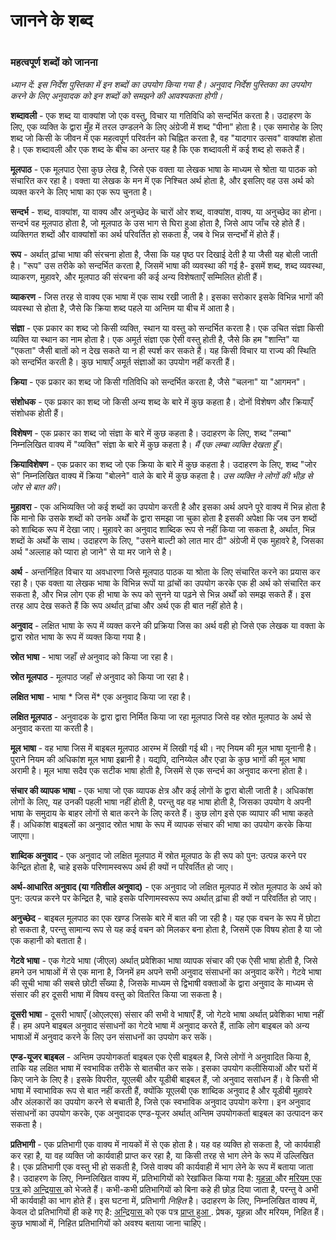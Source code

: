 # जानने के शब्द

 #

### महत्वपूर्ण शब्दों को जानना

*ध्यान दें: इस निर्देश पुस्तिका में इन शब्दों का उपयोग किया गया है। अनुवाद निर्देश पुस्तिका का उपयोग करने के लिए अनुवादक को इन शब्दों को समझने की आवश्यकता होगी।*

**शब्दावली** - एक शब्द या वाक्यांश जो एक वस्तु, विचार या गतिविधि को सन्दर्भित करता है। उदाहरण के लिए, एक व्यक्ति के द्वारा मुँह में तरल उण्डलने के लिए अंग्रेजी में शब्द "पीना" होता है। एक समारोह के लिए शब्द जो किसी के जीवन में एक महत्वपूर्ण परिवर्तन को चिह्नित करता है, वह "यादगार उत्सव" वाक्यांश होता है। एक शब्दावली और एक शब्द के बीच का अन्तर यह है कि एक शब्दावली में कई शब्द हो सकते हैं।

**मूलपाठ** - एक मूलपाठ ऐसा कुछ लेख है, जिसे एक वक्ता या लेखक भाषा के माध्यम से श्रोता या पाठक को संचारित कर रहा है। वक्ता या लेखक के मन में एक निश्चित अर्थ होता है, और इसलिए वह उस अर्थ को व्यक्त करने के लिए भाषा का एक रूप चुनता है।

**सन्दर्भ** - शब्द, वाक्यांश, या वाक्य और अनुच्छेद के चारों ओर शब्द, वाक्यांश, वाक्य, या अनुच्छेद का होना। सन्दर्भ वह मूलपाठ होता है, जो मूलपाठ के उस भाग से घिरा हुआ होता है, जिसे आप जाँच रहे होते हैं। व्यक्तिगत शब्दों और वाक्यांशों का अर्थ परिवर्तित हो सकता है, जब वे भिन्न सन्दर्भों में होते हैं।

**रूप** - अर्थात् ढ़ांचा भाषा की संरचना होता है, जैसा कि यह पृष्ठ पर दिखाई देती है या जैसी यह बोली जाती है। "रूप" उस तरीके को सन्दर्भित करता है, जिसमें भाषा की व्यवस्था की गई है- इसमें शब्द, शब्द व्यवस्था, व्याकरण, मुहावरे, और मूलपाठ की संरचना की कई अन्य विशेषताएँ सम्मिलित होती हैं।

**व्याकरण** - जिस तरह से वाक्य एक भाषा में एक साथ रखी जाती है। इसका सरोकार इसके विभिन्न भागों की व्यवस्था से होता है, जैसे कि क्रिया शब्द पहले या अन्तिम या बीच में आता है।

**संज्ञा** - एक प्रकार का शब्द जो किसी व्यक्ति, स्थान या वस्तु को सन्दर्भित करता है। एक उचित संज्ञा किसी व्यक्ति या स्थान का नाम होता है। एक अमूर्त संज्ञा एक ऐसी वस्तु होती है, जैसे कि हम "शान्ति" या "एकता" जैसी बातों को न देख सकते या न ही स्पर्श कर सकते हैं। यह किसी विचार या राज्य की स्थिति को सन्दर्भित करती है। कुछ भाषाएँ अमूर्त संज्ञाओं का उपयोग नहीं करती हैं।

**क्रिया** - एक प्रकार का शब्द जो किसी गतिविधि को सन्दर्भित करता है, जैसे "चलना" या "आगमन"।

**संशोधक** - एक प्रकार का शब्द जो किसी अन्य शब्द के बारे में कुछ कहता है। दोनों विशेषण और क्रियाएँ संशोधक होती हैं।

**विशेषण** - एक प्रकार का शब्द जो संज्ञा के बारे में कुछ कहता है। उदाहरण के लिए, शब्द "लम्बा" निम्नलिखित वाक्य में "व्यक्ति" संज्ञा के बारे में कुछ कहता है। *मैं एक लम्बा व्यक्ति देखता हूँ*।

**क्रियाविशेषण** - एक प्रकार का शब्द जो एक क्रिया के बारे में कुछ कहता है। उदाहरण के लिए, शब्द "जोर से" निम्नलिखित वाक्य में क्रिया "बोलने" वाले के बारे में कुछ कहता है। *उस व्यक्ति ने लोगों की भीड़ से जोर से बात की*।

**मुहावरा** - एक अभिव्यक्ति जो कई शब्दों का उपयोग करती है और इसका अर्थ अपने पूरे वाक्य में भिन्न होता है कि मानो कि उसके शब्दों को उनके अर्थों के द्वारा समझा जा चुका होता है इसकी अपेक्षा कि जब उन शब्दों को शाब्दिक रूप में देखा जाए। मुहावरे का अनुवाद शाब्दिक रूप से नहीं किया जा सकता है, अर्थात, भिन्न शब्दों के अर्थों के साथ। उदाहरण के लिए, "उसने बाल्टी को लात मार दी" अंग्रेजी में एक मुहावरे है, जिसका अर्थ "अल्लाह को प्यारा हो जाने" से या मर जाने से है।

**अर्थ** - अन्तर्निहित विचार या अवधारणा जिसे मूलपाठ पाठक या श्रोता के लिए संचारित करने का प्रयास कर रहा है। एक वक्ता या लेखक भाषा के विभिन्न रूपों या ढ़ांचों का उपयोग करके एक ही अर्थ को संचारित कर सकता है, और भिन्न लोग एक ही भाषा के रूप को सुनने या पढ़ने से भिन्न अर्थों को समझ सकते हैं। इस तरह आप देख सकते हैं कि रूप अर्थात् ढ़ांचा और अर्थ एक ही बात नहीं होते है।

**अनुवाद** - लक्षित भाषा के रूप में व्यक्त करने की प्रक्रिया जिस का अर्थ वही हो जिसे एक लेखक या वक्ता के द्वारा स्रोत भाषा के रूप में व्यक्त किया गया है।

**स्रोत भाषा** - भाषा जहाँ *से* अनुवाद को किया जा रहा है।

**स्रोत मूलपाठ** - मूलपाठ जहाँ *से* अनुवाद को किया जा रहा है।

**लक्षित भाषा** - भाषा * जिस में* एक अनुवाद किया जा रहा है।

**लक्षित मूलपाठ** - अनुवादक के द्वारा द्वारा निर्मित किया जा रहा मूलपाठ जिसे वह स्रोत मूलपाठ के अर्थ से अनुवाद करता या करती है।

**मूल भाषा** - वह भाषा जिस में बाइबल मूलपाठ आरम्भ में लिखी गई थी। नए नियम की मूल भाषा यूनानी है। पुराने नियम की अधिकांश मूल भाषा इब्रानी है। यद्यपि, दानिय्येल और एज्रा के कुछ भागों की मूल भाषा अरामी है। मूल भाषा सदैव एक सटीक भाषा होती है, जिसमें से एक सन्दर्भ का अनुवाद करना होता है।

**संचार की व्यापक भाषा** - एक भाषा जो एक व्यापक क्षेत्र और कई लोगों के द्वारा बोली जाती है। अधिकांश लोगों के लिए, यह उनकी पहली भाषा नहीं होती है, परन्तु वह वह भाषा होती है, जिसका उपयोग वे अपनी भाषा के समुदाय के बाहर लोगों से बात करने के लिए करते हैं। कुछ लोग इसे एक व्यापार की भाषा कहते हैं। अधिकांश बाइबलों का अनुवाद स्रोत भाषा के रूप में व्यापक संचार की भाषा का उपयोग करके किया जाएगा।

**शाब्दिक अनुवाद** - एक अनुवाद जो लक्षित मूलपाठ में स्रोत मूलपाठ के ही रूप को पुन: उत्पन्न करने पर केन्द्रित होता है, चाहे इसके परिणामस्वरूप अर्थ ही क्यों न परिवर्तित हो जाए।

**अर्थ-आधारित अनुवाद (या गतिशील अनुवाद)** - एक अनुवाद जो लक्षित मूलपाठ में स्रोत मूलपाठ के अर्थ को पुन: उत्पन्न करने पर केन्द्रित है, चाहे इसके परिणामस्वरूप रूप अर्थात् ढ़ांचा ही क्यों न परिवर्तित हो जाए।

**अनुच्छेद** - बाइबल मूलपाठ का एक खण्ड जिसके बारे में बात की जा रही है। यह एक वचन के रूप में छोटा हो सकता है, परन्तु सामान्य रूप से यह कई वचन को मिलकर बना होता है, जिसमें एक विषय होता है या जो एक कहानी को बताता है।

**गेटवे भाषा** - एक गेटवे भाषा (जीएल) अर्थात् प्रवेशिका भाषा व्यापक संचार की एक ऐसी भाषा होती है, जिसे हमने उन भाषाओं में से एक माना है, जिनमें हम अपने सभी अनुवाद संसाधनों का अनुवाद करेंगे। गेटवे भाषा की सूची भाषा की सबसे छोटी सँख्या है, जिसके माध्यम से द्विभाषी वक्ताओं के द्वारा अनुवाद के माध्यम से संसार की हर दूसरी भाषा में विषय वस्तु को वितरित किया जा सकता है।

**दूसरी भाषा** - दूसरी भाषाएँ (ओएलएस) संसार की सभी वे भाषाएँ हैं, जो गेटवे भाषा अर्थात् प्रवेशिका भाषा नहीं हैं। हम अपने बाइबल अनुवाद संसाधनों का गेटवे भाषा में अनुवाद करते हैं, ताकि लोग बाइबल को अन्य भाषाओं में अनुवाद करने के लिए उन संसाधनों का उपयोग कर सकें।

**एण्ड-यूजर बाइबल** - अन्तिम उपयोगकर्ता बाइबल एक ऐसी बाइबल है, जिसे लोगों ने अनुवादित किया है, ताकि यह लक्षित भाषा में स्वभाविक तरीके से बातचीत कर सके। इसका उपयोग कलीसियाओं और घरों में किए जाने के लिए है। इसके विपरीत, यूएलबी और यूडीबी बाइबल हैं, जो अनुवाद ससांधन हैं। वे किसी भी भाषा में स्वाभाविक रूप से बात नहीं करती हैं, क्योंकि यूएलबी एक शाब्दिक अनुवाद है और यूडीबी मुहावरे और अंलकारों का उपयोग करने से बचाती है, जिसे एक स्वभाविक अनुवाद उपयोग करेगा। इन अनुवाद संसाधनों का उपयोग करके, एक अनुवादक एण्ड-यूजर अर्थात् अन्तिम उपयोगकर्ता बाइबल का उत्पादन कर सकता है।

**प्रतिभागी** - एक प्रतिभागी एक वाक्य में नायकों में से एक होता है। यह वह व्यक्ति हो सकता है, जो कार्यवाही कर रहा है, या वह व्यक्ति जो कार्यवाही प्राप्त कर रहा है, या किसी तरह से भाग लेने के रूप में उल्लिखित है। एक प्रतिभागी एक वस्तु भी हो सकती है, जिसे वाक्य की कार्यवाही में भाग लेने के रूप में बताया जाता है। उदाहरण के लिए, निम्नलिखित वाक्य में, प्रतिभागियों को रेखांकित किया गया है: <u> यूहन्ना </u> और <u> मरियम </u> <u> एक पत्र </u> को <u> अन्द्रियास </u> को भेजते हैं। कभी-कभी प्रतिभागियों को बिना कहे ही छोड़ दिया जाता है, परन्तु वे अभी भी कार्यवाही का भाग होते हैं। इस घटना में, प्रतिभागी *निहित* है। उदाहरण के लिए, निम्नलिखित वाक्य में, केवल दो प्रतिभागियों ही कहे गए है: <u> अन्द्रियास </u> को एक पत्र <u> प्राप्त हुआ </u>. प्रेषक, यूहन्ना और मरियम, निहित हैं। कुछ भाषाओं में, निहित प्रतिभागियों को अवश्य बताया जाना चाहिए।
